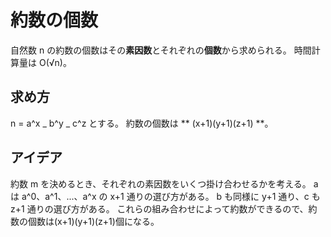 # 約数の個数

自然数 n の約数の個数はその**素因数**とそれぞれの**個数**から求められる。
時間計算量は O(√n)。

## 求め方

n = a^x _ b^y _ c^z とする。
約数の個数は ** (x+1)(y+1)(z+1) **。

## アイデア

約数 m を決めるとき、それぞれの素因数をいくつ掛け合わせるかを考える。
a は a^0、a^1、...、a^x の x+1 通りの選び方がある。
b も同様に y+1 通り、c も z+1 通りの選び方がある。
これらの組み合わせによって約数ができるので、約数の個数は(x+1)(y+1)(z+1)個になる。
